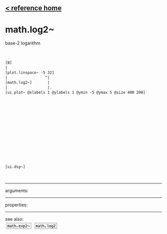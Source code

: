 [< reference home](ceammc_lib.html)
---

# math.log2~


base-2 logarithm

```


[B]
|
[plot.linspace~ -5 32]
|                 ^|
[math.log2~]       |
|                  |.
[ui.plot~ @xlabels 1 @ylabels 1 @ymin -5 @ymax 5 @size 400 200]














[ui.dsp~]

            
```

---
arguments:


---
properties:


---
see also:<br>
[![math.exp2~](img/object_math.exp2~.png)](math.exp2~.html)
[![math.log2](img/object_math.log2.png)](math.log2.html)

